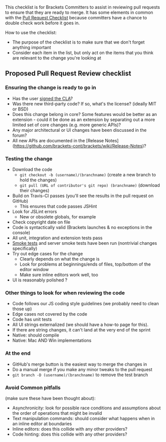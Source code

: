 This checklist is for Brackets Committers to assist in reviewing pull requests to ensure that they are ready to merge. It has some elements in common with the [Pull Request Checklist](https://github.com/brackets-cont/brackets/wiki/Pull-Request-Checklist) because committers have a chance to double check work before it goes in.

How to use the checklist:

* The purpose of the checklist is to make sure that we don't forget anything important
* Consider each item in the list, but only act on the items that you think are relevant to the change you're looking at

## Proposed Pull Request Review checklist

### Ensuring the change is ready to go in ###

* Has the user [signed the CLA](http://dev.brackets.io/cla/brackets/check.cfm)?
* Was there new third-party code? If so, what's the license? (ideally MIT or BSD)
* Does this change belong in core? Some features would be better as an extension - could it be done as an extension by separating out a more limited set of core changes (e.g. more generic APIs)?
* Any major architectural or UI changes have been discussed in the forum?
* All new APIs are documented in the [Release Notes] (https://github.com/brackets-cont/brackets/wiki/Release-Notes)?

### Testing the change ###

* Download the code
    * `git checkout -b (username)/(branchname)`  (create a new branch to hold the changes)
    * `git pull (URL of contributor's git repo) (branchname)` (download their changes)
* Build on Travis-CI passes (you'll see the results in the pull request on GitHub)
    * This ensures that code passes JSHint
* Look for JSLint errors
    * New or obsolete globals, for example
* Check copyright date on file
* Code is syntactically valid (Brackets launches & no exceptions in the console)
* All unit, integration and extension tests pass
* [Smoke tests](Brackets-Smoke-Tests) and server smoke tests have been run (nontrivial changes specifically)
* Try out edge cases for the change
    * Clearly depends on what the change is
    * Look for problems at beginnings/ends of files, top/bottom of the editor window
    * Make sure inline editors work well, too
* UI is reasonably polished ?

### Other things to look for when reviewing the code ###

* Code follows our JS coding style guidelines (we probably need to clean those up)
* Edge cases not covered by the code
* Code has unit tests
* All UI strings externalized (we should have a how-to page for this).
* If there are string changes, it can't land at the very end of the sprint
* Native: should compile
* Native: Mac AND Win implementations

### At the end ###

* GitHub's merge button is the easiest way to merge the changes in
* Do a manual merge if you make any minor tweaks to the pull request
* `git branch -D (username)/(branchname)` to remove the test branch

### Avoid Common pitfalls

(make sure these have been thought about):

* Asynchronicity: look for possible race conditions and assumptions about the order of operations that might be invalid
* Text manipulation commands: should consider what happens when in an inline editor at boundaries
* Inline editors: does this collide with any other providers?
* Code hinting: does this collide with any other providers?